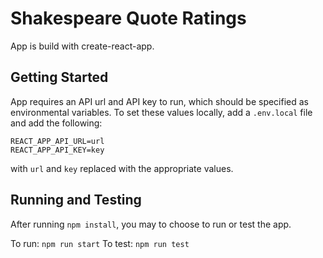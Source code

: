 # Shakespeare Quote Ratings

App is build with create-react-app.

## Getting Started

App requires an API url and API key to run, which should be specified as environmental variables. To set these values locally, add a `.env.local` file and add the following:

```
REACT_APP_API_URL=url
REACT_APP_API_KEY=key
```

with `url` and `key` replaced with the appropriate values.

## Running and Testing

After running `npm install`, you may to choose to run or test the app.

To run: `npm run start`
To test: `npm run test`
